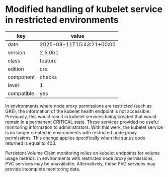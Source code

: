 [//]: # (werk v2)
# Modified handling of kubelet service in restricted environments

key        | value
---------- | ---
date       | 2025-08-11T15:43:21+00:00
version    | 2.5.0b1
class      | feature
edition    | cre
component  | checks
level      | 1
compatible | yes

In environments where node proxy permissions are restricted (such as GKE),
the information of the kubelet health endpoint is not accessible.
Previously, this would result in kubelet services being created that would remain in a permanent CRITICAL state.
These services provided no useful monitoring information to administrators.
With this werk, the kubelet service is no longer created in environments with restricted node proxy permissions.
This change applies specifically when the status code returned is equal to 403.

Persistent Volume Claim monitoring relies on kubelet endpoints for volume usage metrics.
In environments with restricted node proxy permissions, PVC services may be unavailable.
Alternatively, these PVC services may provide incomplete monitoring data.
